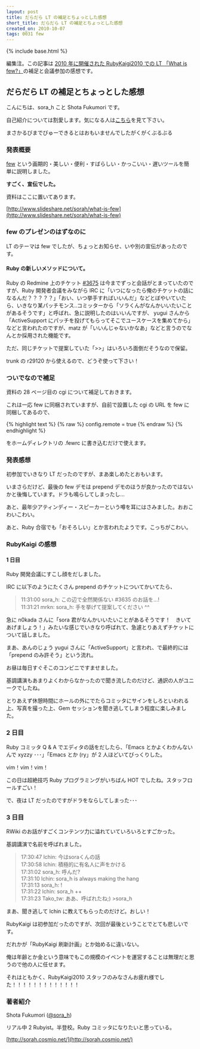 ```yaml
---
layout: post
title: だらだら LT の補足とちょっとした感想
short_title: だらだら LT の補足とちょっとした感想
created_on: 2010-10-07
tags: 0031 few
---
```

{% include base.html %}


編集注。この記事は [2010 年に開催された RubyKaigi2010 での LT 「What is few?」](http://rubykaigi.org/2010/ja/events/41)の補足と会議参加の感想です。

## だらだら LT の補足とちょっとした感想

こんにちは、sora_h こと Shota Fukumori です。

自己紹介については割愛します。気になる人は[こちら](http://sorah.cosmio.net/)を見て下さい。

まさかるびまでびゅーできるとはおもいませんでしたがくがくぶるぶる

### 発表概要

[few](http://github.com/ujihisa/few) という画期的・美しい・便利・すばらしい・かっこいい・遅いツールを簡単に説明しました。

__すごく、宣伝でした。__

資料はここに置いてあります。 

[http://www.slideshare.net/sorah/what-is-few](http://www.slideshare.net/sorah/what-is-few)

### few のプレゼンのはずなのに

LT のテーマは few でしたが、ちょっとお知らせ、いや別の宣伝があったのです。

#### Ruby の新しいメソッドについて。

Ruby の Redmine 上のチケット [#3675](http://redmine.ruby-lang.org/issues/show/3675) は今までずっと会話がとまっていたのですが、Ruby 開発者会議をみながら IRC に「いつになったら俺のチケットの話になるんだ？？？？？」「おい、いつ挙手すればいいんだ」などとぼやいていたら、いきなり某パッチモンス..コミッターから「ソラくんがなんかいいたいことがあるそうです」と呼ばれ、急に説明したのはいいんですが、 yugui さんから「ActiveSupport にパッチを投げてもらってそこでユースケースを集めてから」などと言われたのですが、matz が「いいんじゃないかなあ」などと言うのでなんとか採用された機能です。

ただ、同じチケットで提案していた「&gt;&gt;」はいろいろ面倒だそうなので保留。

trunk の r29120 から使えるので、どうぞ使って下さい！

### ついでなので補足

資料の 28 ページ目の cgi について補足しておきます。

これは一応 few に同梱されていますが、自前で設置した cgi の URL を few に同梱してあるので、

{% highlight text %}
{% raw %}
config.remote = true
{% endraw %}
{% endhighlight %}


をホームディレクトリの .fewrc に書き込むだけで使えます。

### 発表感想

初参加でいきなり LT だったのですが、まあ楽しめたとおもいます。

いまさらだけど、最後の few デモは prepend デモのほうが良かったのではないかと後悔しています。ドラも鳴らしてしまったし…

あと、最年少アティンディー・スピーカーという噂を耳にはさみました。おおこわいこわい。

あと、Ruby 合宿でも「おそろしい」とか言われたようです。こっちがこわい。

### RubyKaigi の感想

#### 1 日目

Ruby 開発会議にすこし顔をだしました。

IRC に以下のようにたくさん prepend のチケットについてかいてたら、

> 11:31:00 sora_h: この辺で全然関係ない #3635 のお話を...!<br />
> 11:31:21 mrkn: sora_h: 手を挙げて提案してください ^^


急に n0kada さんに「sora 君がなんかいいたいことがあるそうです！　きいてあげましょう！」みたいな感じでいきなり呼ばれて、急遽とりあえずチケットについて話しました。

まあ、あんのじょう yugui さんに「ActiveSupport」と言われ、で最終的には「prepend のみ許そう」という流れ。

お昼は毎日すぐそこのコンビニですませました。

基調講演もあまりよくわからなかったので聞き流したのだけど、通訳の人がユニークでしたね。

とりあえず休憩時間にホールの外にでたらコミッタにサインをしろといわれる上、写真を撮った上、Gem セッションを聞き逃してしまう程度に楽しみました。

### 2 日目

Ruby コミッタ Q &amp; A でエディタの話をだしたら、「Emacs とかよくわかんないんで xyzzy ･･･」「Emacs とか (ry」が 2 人ほどいてびっくりした。

vim！vim！vim！

この日は超絶技巧 Ruby プログラミングがいちばん HOT でしたね。スタッフロールすごい！

で、夜は LT だったのですがドラをならしてしまった･･･

### 3 日目

RWiki のお話がすごくコンテンツ力に溢れていていろいろとすごかった。

基調講演で名前を呼ばれました。

> 17:30:47 lchin: 今はsoraくんの話<br />
> 17:30:58 lchin: 積極的に有名人に声をかける<br />
> 17:31:02 sora_h: 呼んだ?<br />
> 17:31:10 lchin: sora_h is always making the hang<br />
> 17:31:13 sora_h: !<br />
> 17:31:22 lchin: sora_h ++<br />
> 17:31:23 Tako_tw: ああ、呼ばれたね;) &gt;sora_h


まあ、聞き逃して lchin に教えてもらったのだけど。おしい！

RubyKaigi は初参加だったのですが、次回が最後ということでとても悲しいです。

だれかが「RubyKaigi 刷新計画」とか始めるに違いない。

俺は年齢とか金という意味でもこの規模のイベントを運営することは無理だと思うので他の人に任せます。

それはともかく、RubyKaigi2010 スタッフのみなさんお疲れ様でした！！！！！！！！！！！！！

### 著者紹介

Shota Fukumori ([@sora_h](http://twitter.com/sora_h))

リアル中 2 Rubyist。半登校。Ruby コミッタになりたいと思っている。

[http://sorah.cosmio.net/](http://sorah.cosmio.net/)


